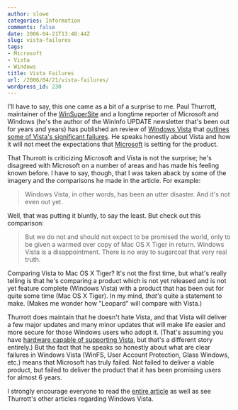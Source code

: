 ```yaml
---
author: slowe
categories: Information
comments: false
date: 2006-04-21T13:48:44Z
slug: vista-failures
tags:
- Microsoft
- Vista
- Windows
title: Vista Failures
url: /2006/04/21/vista-failures/
wordpress_id: 230
---
```


I'll have to say, this one came as a bit of a surprise to me. Paul Thurrott, maintainer of the [WinSuperSite](http://www.winsupersite.com/) and a longtime reporter of Microsoft and Windows (he's the author of the WinInfo UPDATE newsletter that's been out for years and years) has published an review of [Windows Vista](http://www.microsoft.com/windowsvista/) that [outlines some of Vista's significant failures](http://www.winsupersite.com/reviews/winvista_5308_05.asp). He speaks honestly about Vista and how it will not meet the expectations that [Microsoft](http://www.microsoft.com/) is setting for the product.

That Thurrott is criticizing Microsoft and Vista is not the surprise; he's disagreed with Microsoft on a number of areas and has made his feeling known before. I have to say, though, that I was taken aback by some of the imagery and the comparisons he made in the article.  For example:

>Windows Vista, in other words, has been an utter disaster. And it's not even out yet.

Well, that was putting it bluntly, to say the least. But check out this comparison:

>But we do not and should not expect to be promised the world, only to be given a warmed over copy of Mac OS X Tiger in return. Windows Vista is a disappointment. There is no way to sugarcoat that very real truth.

Comparing Vista to Mac OS X Tiger? It's not the first time, but what's really telling is that he's comparing a product which is not yet released and is not yet feature complete (Windows Vista) with a product that has been out for quite some time (Mac OS X Tiger). In my mind, _that's_ quite a statement to make. (Makes me wonder how "Leopard" will compare with Vista.)

Thurrott does maintain that he doesn't hate Vista, and that Vista will deliver a few major updates and many minor updates that will make life easier and more secure for those Windows users who adopt it. (That's assuming you have [hardware capable of supporting Vista](http://www.microsoft.com/technet/windowsvista/evaluate/hardware/vistarpc.mspx), but that's a different story entirely.) But the fact that he speaks so honestly about what are clear failures in Windows Vista (WinFS, User Account Protection, Glass Windows, etc.) means that Microsoft has truly failed. Not failed to deliver a viable product, but failed to deliver the product that it has been promising users for almost 6 years.

I strongly encourage everyone to read the [entire article](http://www.winsupersite.com/reviews/winvista_5308_05.asp) as well as see Thurrott's other articles regarding Windows Vista.
